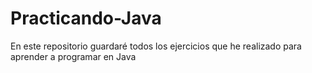 # Practicando-Java
En este repositorio guardaré todos los ejercicios que he realizado para aprender a programar en Java
